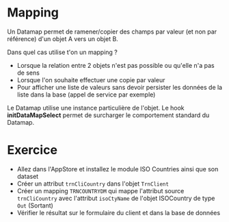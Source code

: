Mapping
====================

Un Datamap permet de ramener/copier des champs par valeur (et non par référence) d'un objet A vers un objet B. 


Dans quel cas utilise t'on un mapping ?
- Lorsque la relation entre 2 objets n'est pas possible ou qu'elle n'a pas de sens
- Lorsque l'on souhaite effectuer une copie par valeur
- Pour afficher une liste de valeurs sans devoir persister les données de la liste dans la base (appel de service par exemple)

Le Datamap utilise une instance particulière de l'objet.
Le hook **initDataMapSelect** permet de surcharger le comportement standard du Datamap.


Exercice
====================

- Allez dans l'AppStore et installez le module ISO Countries ainsi que son dataset
- Créer un attribut `trnCliCountry` dans l'objet `TrnClient`
- Créer un mapping `TRNCOUNTRYDM` qui mappe l'attribut source `trnCliCountry` avec l'attribut `isoCtyName` de l'objet ISOCountry de type `Out` (Sortant)  
- Vérifier le résultat sur le formulaire du client et dans la base de données